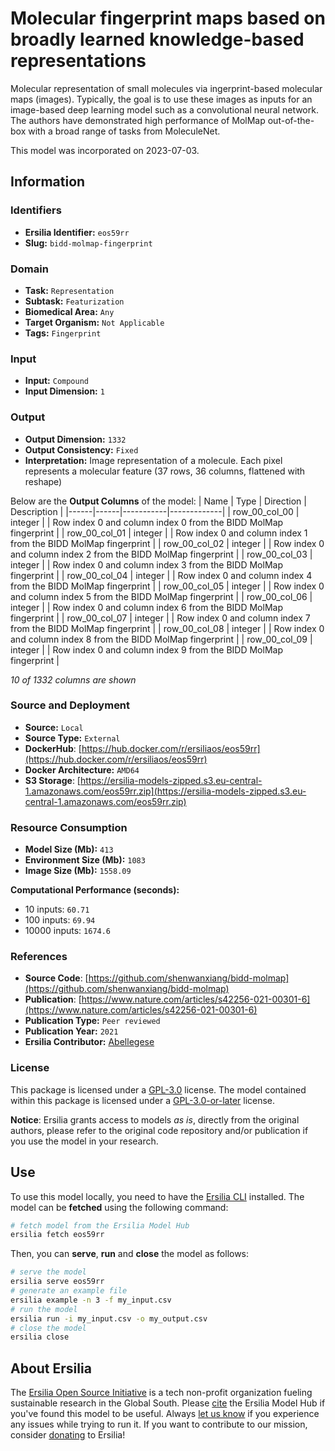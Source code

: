 # Molecular fingerprint maps based on broadly learned knowledge-based representations

Molecular representation of small molecules via ingerprint-based molecular maps (images). Typically, the goal is to use these images as inputs for an image-based deep learning model such as a convolutional neural network. The authors have demonstrated high performance of MolMap out-of-the-box with a broad range of tasks from MoleculeNet.

This model was incorporated on 2023-07-03.

## Information
### Identifiers
- **Ersilia Identifier:** `eos59rr`
- **Slug:** `bidd-molmap-fingerprint`

### Domain
- **Task:** `Representation`
- **Subtask:** `Featurization`
- **Biomedical Area:** `Any`
- **Target Organism:** `Not Applicable`
- **Tags:** `Fingerprint`

### Input
- **Input:** `Compound`
- **Input Dimension:** `1`

### Output
- **Output Dimension:** `1332`
- **Output Consistency:** `Fixed`
- **Interpretation:** Image representation of a molecule. Each pixel represents a molecular feature (37 rows, 36 columns, flattened with reshape)

Below are the **Output Columns** of the model:
| Name | Type | Direction | Description |
|------|------|-----------|-------------|
| row_00_col_00 | integer |  | Row index 0 and column index 0 from the BIDD MolMap fingerprint |
| row_00_col_01 | integer |  | Row index 0 and column index 1 from the BIDD MolMap fingerprint |
| row_00_col_02 | integer |  | Row index 0 and column index 2 from the BIDD MolMap fingerprint |
| row_00_col_03 | integer |  | Row index 0 and column index 3 from the BIDD MolMap fingerprint |
| row_00_col_04 | integer |  | Row index 0 and column index 4 from the BIDD MolMap fingerprint |
| row_00_col_05 | integer |  | Row index 0 and column index 5 from the BIDD MolMap fingerprint |
| row_00_col_06 | integer |  | Row index 0 and column index 6 from the BIDD MolMap fingerprint |
| row_00_col_07 | integer |  | Row index 0 and column index 7 from the BIDD MolMap fingerprint |
| row_00_col_08 | integer |  | Row index 0 and column index 8 from the BIDD MolMap fingerprint |
| row_00_col_09 | integer |  | Row index 0 and column index 9 from the BIDD MolMap fingerprint |

_10 of 1332 columns are shown_
### Source and Deployment
- **Source:** `Local`
- **Source Type:** `External`
- **DockerHub**: [https://hub.docker.com/r/ersiliaos/eos59rr](https://hub.docker.com/r/ersiliaos/eos59rr)
- **Docker Architecture:** `AMD64`
- **S3 Storage**: [https://ersilia-models-zipped.s3.eu-central-1.amazonaws.com/eos59rr.zip](https://ersilia-models-zipped.s3.eu-central-1.amazonaws.com/eos59rr.zip)

### Resource Consumption
- **Model Size (Mb):** `413`
- **Environment Size (Mb):** `1083`
- **Image Size (Mb):** `1558.09`

**Computational Performance (seconds):**
- 10 inputs: `60.71`
- 100 inputs: `69.94`
- 10000 inputs: `1674.6`

### References
- **Source Code**: [https://github.com/shenwanxiang/bidd-molmap](https://github.com/shenwanxiang/bidd-molmap)
- **Publication**: [https://www.nature.com/articles/s42256-021-00301-6](https://www.nature.com/articles/s42256-021-00301-6)
- **Publication Type:** `Peer reviewed`
- **Publication Year:** `2021`
- **Ersilia Contributor:** [Abellegese](https://github.com/Abellegese)

### License
This package is licensed under a [GPL-3.0](https://github.com/ersilia-os/ersilia/blob/master/LICENSE) license. The model contained within this package is licensed under a [GPL-3.0-or-later](LICENSE) license.

**Notice**: Ersilia grants access to models _as is_, directly from the original authors, please refer to the original code repository and/or publication if you use the model in your research.


## Use
To use this model locally, you need to have the [Ersilia CLI](https://github.com/ersilia-os/ersilia) installed.
The model can be **fetched** using the following command:
```bash
# fetch model from the Ersilia Model Hub
ersilia fetch eos59rr
```
Then, you can **serve**, **run** and **close** the model as follows:
```bash
# serve the model
ersilia serve eos59rr
# generate an example file
ersilia example -n 3 -f my_input.csv
# run the model
ersilia run -i my_input.csv -o my_output.csv
# close the model
ersilia close
```

## About Ersilia
The [Ersilia Open Source Initiative](https://ersilia.io) is a tech non-profit organization fueling sustainable research in the Global South.
Please [cite](https://github.com/ersilia-os/ersilia/blob/master/CITATION.cff) the Ersilia Model Hub if you've found this model to be useful. Always [let us know](https://github.com/ersilia-os/ersilia/issues) if you experience any issues while trying to run it.
If you want to contribute to our mission, consider [donating](https://www.ersilia.io/donate) to Ersilia!
